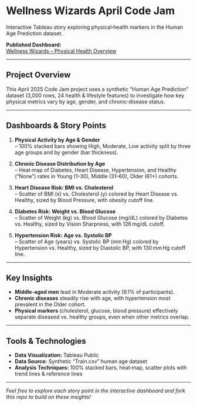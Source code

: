 # Wellness Wizards April Code Jam

Interactive Tableau story exploring physical‐health markers in the Human Age Prediction dataset.

**Published Dashboard:**  
[Wellness Wizards – Physical Health Overview](https://public.tableau.com/app/profile/monty.sitzman/viz/WellnessWizardsAprilCodeJam_/Story1)

---

## Project Overview
This April 2025 Code Jam project uses a synthetic “Human Age Prediction” dataset (3,000 rows, 24 health & lifestyle features) to investigate how key physical metrics vary by age, gender, and chronic‐disease status.

---

## Dashboards & Story Points
1. **Physical Activity by Age & Gender**  
   – 100% stacked bars showing High, Moderate, Low activity split by three age groups and by gender (bar thickness).

2. **Chronic Disease Distribution by Age**  
   – Heat‐map of Diabetes, Heart Disease, Hypertension, and Healthy (“None”) rates in Young (1–30), Middle (31–60), Older (61+) cohorts.

3. **Heart Disease Risk: BMI vs. Cholesterol**  
   – Scatter of BMI (x) vs. Cholesterol (y) colored by Heart Disease vs. Healthy, sized by Blood Pressure, with obesity cutoff line.

4. **Diabetes Risk: Weight vs. Blood Glucose**  
   – Scatter of Weight (kg) vs. Blood Glucose (mg/dL) colored by Diabetes vs. Healthy, sized by Vision Sharpness, with 126 mg/dL cutoff.

5. **Hypertension Risk: Age vs. Systolic BP**  
   – Scatter of Age (years) vs. Systolic BP (mm Hg) colored by Hypertension vs. Healthy, sized by Diastolic BP, with 130 mm Hg cutoff line.

---

## Key Insights
- **Middle‑aged men** lead in Moderate activity (9.1% of participants).  
- **Chronic diseases** steadily rise with age, with hypertension most prevalent in the Older cohort.  
- **Physical markers** (cholesterol, glucose, blood pressure) effectively separate diseased vs. healthy groups, even when other metrics overlap.

---

## Tools & Technologies
- **Data Visualization:** Tableau Public  
- **Data Source:** Synthetic “Train.csv” human age dataset  
- **Analysis Techniques:** 100% stacked bars, heat‐map, scatter plots with trend lines & reference lines

---

*Feel free to explore each story point in the interactive dashboard and fork this repo to build on these insights!*  
